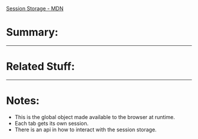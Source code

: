 [Session Storage - MDN](https://developer.mozilla.org/en-US/docs/Web/API/Window/sessionStorage)
# Summary:
---
# Related Stuff:
---
# Notes:
- This is the global object made available to the browser at runtime.
- Each tab gets its own session.
- There is an api in how to interact with the session storage.